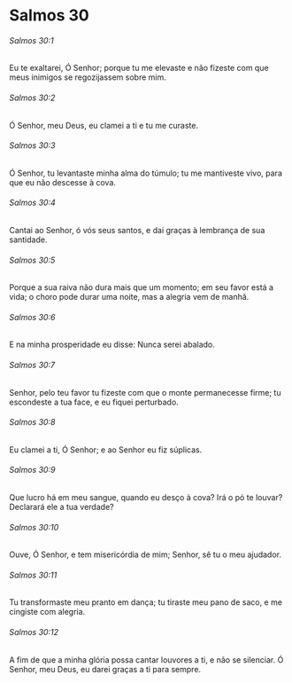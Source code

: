 # Salmos 30

###### Salmos 30:1

Eu te exaltarei, Ó Senhor; porque tu me elevaste e não fizeste com que meus inimigos se regozijassem sobre mim.

###### Salmos 30:2

Ó Senhor, meu Deus, eu clamei a ti e tu me curaste.

###### Salmos 30:3

Ó Senhor, tu levantaste minha alma do túmulo; tu me mantiveste vivo, para que eu não descesse à cova.

###### Salmos 30:4

Cantai ao Senhor, ó vós seus santos, e dai graças à lembrança de sua santidade.

###### Salmos 30:5

Porque a sua raiva não dura mais que um momento; em seu favor está a vida; o choro pode durar uma noite, mas a alegria vem de manhã.

###### Salmos 30:6

E na minha prosperidade eu disse: Nunca serei abalado.

###### Salmos 30:7

Senhor, pelo teu favor tu fizeste com que o monte permanecesse firme; tu escondeste a tua face, e eu fiquei perturbado.

###### Salmos 30:8

Eu clamei a ti, Ó Senhor; e ao Senhor eu fiz súplicas.

###### Salmos 30:9

Que lucro há em meu sangue, quando eu desço à cova? Irá o pó te louvar? Declarará ele a tua verdade?

###### Salmos 30:10

Ouve, Ó Senhor, e tem misericórdia de mim; Senhor, sê tu o meu ajudador.

###### Salmos 30:11

Tu transformaste meu pranto em dança; tu tiraste meu pano de saco, e me cingiste com alegria.

###### Salmos 30:12

A fim de que a minha glória possa cantar louvores a ti, e não se silenciar. Ó Senhor, meu Deus, eu darei graças a ti para sempre.


